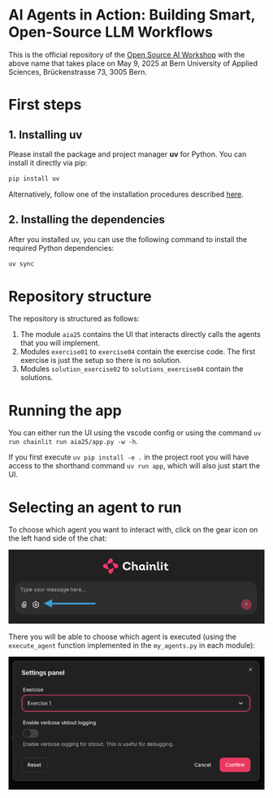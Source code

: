 # AI Agents in Action: Building Smart, Open-Source LLM Workflows
This is the official repository of the [Open Source AI Workshop](https://www.ch-open.ch/open-source-ai-workshops/) with the above name that takes place on May 9, 2025 at Bern University of Applied Sciences, Brückenstrasse 73, 3005 Bern.

# First steps

## 1. Installing uv

Please install the package and project manager **uv** for Python. You can install it directly via pip:

```bash
pip install uv
```

Alternatively, follow one of the installation procedures described [here](https://docs.astral.sh/uv/getting-started/installation/).

## 2. Installing the dependencies

After you installed uv, you can  use the following command to install the required Python dependencies:

```bash
uv sync
```

# Repository structure

The repository is structured as follows:

1. The module `aia25` contains the UI that interacts directly calls the agents that you will implement.
2. Modules `exercise01` to `exercise04` contain the exercise code. The first exercise is just the setup so there is no solution.
3. Modules `solution_exercise02` to `solutions_exercise04` contain the solutions.


# Running the app

You can either run the UI using the vscode config or using the command `uv run chainlit run aia25/app.py -w -h`.

If you first execute `uv pip install -e .` in the project root you will have access to the shorthand command `uv run app`, which will also just start the UI.

# Selecting an agent to run

To choose which agent you want to interact with, click on the gear icon on the left hand side of the chat:

![Chat Settings](images/chat_settings.png)

There you will be able to choose which agent is executed (using the `execute_agent` function implemented in the `my_agents.py` in each module):

![Agent Selection](images/agent_selection.png)